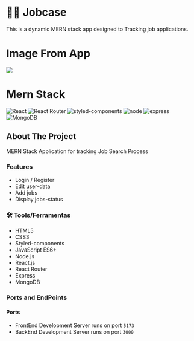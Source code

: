 # 🧑‍💼 Jobcase
This is a dynamic MERN stack app designed to Tracking job applications.

# Image From App
<img src="https://e.top4top.io/p_3157brggn1.png" />

# Mern Stack
![React](https://img.shields.io/badge/React-20232A?style=for-the-badge&logo=react&logoColor=61DAFB)
![React Router](https://img.shields.io/badge/React_Router-CA4245?style=for-the-badge&logo=react-router&logoColor=white)
![styled-components](https://img.shields.io/badge/styled--components-DB7093?style=for-the-badge&logo=styled-components&logoColor=white)
![node](https://img.shields.io/badge/Node.js-339933?style=for-the-badge&logo=nodedotjs&logoColor=white)
![express](https://img.shields.io/badge/Express.js-000000?style=for-the-badge&logo=express&logoColor=white)
![MongoDB](https://img.shields.io/badge/MongoDB-4EA94B?style=for-the-badge&logo=mongodb&logoColor=white)

## About The Project

MERN Stack Application for tracking Job Search Process

### Features

- Login / Register
- Edit user-data
- Add jobs
- Display jobs-status

### 🛠️ Tools/Ferramentas

- HTML5
- CSS3
- Styled-components
- JavaScript ES6+
- Node.js
- React.js
- React Router
- Express
- MongoDB

### Ports and EndPoints

#### Ports

- FrontEnd Development Server runs on port `5173`
- BackEnd Development Server runs on port `3000`
